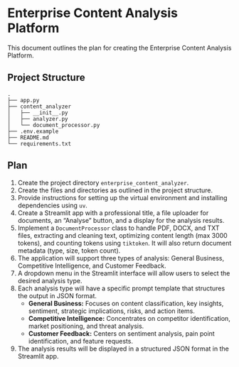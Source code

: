 # Enterprise Content Analysis Platform

This document outlines the plan for creating the Enterprise Content Analysis Platform.

## Project Structure

```
.
├── app.py
├── content_analyzer
│   ├── __init__.py
│   ├── analyzer.py
│   └── document_processor.py
├── .env.example
├── README.md
└── requirements.txt
```

## Plan

1.  Create the project directory `enterprise_content_analyzer`.
2.  Create the files and directories as outlined in the project structure.
3.  Provide instructions for setting up the virtual environment and installing dependencies using `uv`.
4.  Create a Streamlit app with a professional title, a file uploader for documents, an “Analyse” button, and a display for the analysis results.
5.  Implement a `DocumentProcessor` class to handle PDF, DOCX, and TXT files, extracting and cleaning text, optimizing content length (max 3000 tokens), and counting tokens using `tiktoken`. It will also return document metadata (type, size, token count).
6.  The application will support three types of analysis: General Business, Competitive Intelligence, and Customer Feedback.
7.  A dropdown menu in the Streamlit interface will allow users to select the desired analysis type.
8.  Each analysis type will have a specific prompt template that structures the output in JSON format.
    -   **General Business:** Focuses on content classification, key insights, sentiment, strategic implications, risks, and action items.
    -   **Competitive Intelligence:** Concentrates on competitor identification, market positioning, and threat analysis.
    -   **Customer Feedback:** Centers on sentiment analysis, pain point identification, and feature requests.
9.  The analysis results will be displayed in a structured JSON format in the Streamlit app.